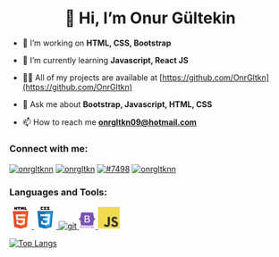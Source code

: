  <h1 align="center"> 👋 Hi, I’m Onur Gültekin </h1>
 
- 🔭 I’m working on <strong> HTML, CSS, Bootstrap </strong>
 
- 🌱 I’m currently learning <strong> Javascript, React JS </strong>

- 👨‍💻 All of my projects are available at [https://github.com/OnrGltkn](https://github.com/OnrGltkn)

- 💬 Ask me about **Bootstrap, Javascript, HTML, CSS**

- 📫 How to reach me **onrgltkn09@hotmail.com**

<h3 align="left">Connect with me:</h3>
<p align="left">
<a href="https://www.instagram.com/onrgltknn/" target="blank" rel=”noopener”><img align="center" src="https://velanovascular.com/wp-content/uploads/2020/06/LinkedIn.png" alt="onrgltknn" height="30" width="30" /></a>
<a href="https://www.hackerrank.com/onrgltkn09 target="_blank"><img align="center" src="https://raw.githubusercontent.com/rahuldkjain/github-profile-readme-generator/master/src/images/icons/Social/hackerrank.svg" alt="onrgltkn" height="30" width="40" /></a>
<a href="https://discord.gg/#7498" target="_blank"><img align="center" src="https://raw.githubusercontent.com/rahuldkjain/github-profile-readme-generator/master/src/images/icons/Social/discord.svg" alt="#7498" height="30" width="40" /></a>
<a href="https://www.instagram.com/onrgltknn/ target="_blank"><img align="center" src="https://camo.githubusercontent.com/c5c19c5a327e7adb30fe7f40b2a4e30433355e27dd48fb0393bc589412c25496/68747470733a2f2f75706c6f61642e77696b696d656469612e6f72672f77696b6970656469612f636f6d6d6f6e732f7468756d622f652f65372f496e7374616772616d5f6c6f676f5f323031362e7376672f3132303070782d496e7374616772616d5f6c6f676f5f323031362e7376672e706e67" alt="onrgltknn" height="30" width="40" style="max-width: 100%;"></a>


<h3 align="left">Languages and Tools:</h3>
<p align="left">  
<a href="https://www.w3.org/html/" target="_blank" rel="noreferrer"> <img src="https://raw.githubusercontent.com/devicons/devicon/master/icons/html5/html5-original-wordmark.svg" alt="html5" width="40" height="40"/> </a>   
<a href="https://www.w3schools.com/css/" target="_blank" rel="noreferrer"> <img src="https://raw.githubusercontent.com/devicons/devicon/master/icons/css3/css3-original-wordmark.svg" alt="css3" width="40" height="40"/> </a> 
<a href="https://git-scm.com/" target="_blank" rel="noreferrer"> <img src="https://www.vectorlogo.zone/logos/git-scm/git-scm-icon.svg" alt="git" width="40" height="40"/> </a> 
<a href="https://getbootstrap.com" target="_blank" rel=”noopener”> <img src="https://raw.githubusercontent.com/devicons/devicon/master/icons/bootstrap/bootstrap-plain-wordmark.svg" alt="bootstrap" width="30" height="30"/> </a>
<a href="https://developer.mozilla.org/en-US/docs/Web/JavaScript" target="_blank" rel="noreferrer"> <img src="https://raw.githubusercontent.com/devicons/devicon/master/icons/javascript/javascript-original.svg" alt="javascript" width="40" height="40"/> </a> 
</p>

[![Top Langs](https://github-readme-stats.vercel.app/api/top-langs/?username=OnrGltkn)](https://github.com/anuraghazra/github-readme-stats)

